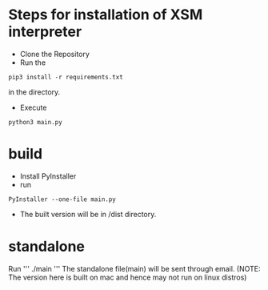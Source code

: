 # Steps for installation of XSM interpreter
- Clone the Repository
- Run the 
```
pip3 install -r requirements.txt
``` 
in the directory.
- Execute 
```
python3 main.py
```
# build
- Install PyInstaller
- run
```
PyInstaller --one-file main.py
```
- The built version will be in /dist directory.
# standalone
Run 
'''
./main
'''
The standalone file(main) will be sent through email.
(NOTE: The version here is built on mac and hence may not run on linux distros)
